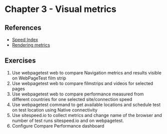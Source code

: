 # Chapter 3 - Visual metrics
## References
* [Speed Index](https://sites.google.com/a/webpagetest.org/docs/using-webpagetest/metrics/speed-index)
* [Rendering metrics](https://speedcurve.com/blog/rendering-metrics/)
## Exercises 
1. Use webpagetest web to compare Navigation metrics and results visible on WebPageTest film strip
2. Use webpagetest web to compare filmstrips and videos for selected pages
3. Use webpagetest web to compare performance measured from different countries for one selected site/connection speed
4. Use webpagetest command to get available locations and schedule test on test location using Native connectivity
5. Use sitespeed.io to collect metrics and change name of the browser and number of test runs sitespeed.io and on webpagetest.
6. Configure Compare Performance dashboard
